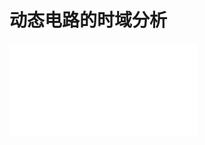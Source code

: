 # 动态电路的时域分析

<object data="transition.pdf" type="application/pdf" width="100%" height="800">
    <embed src="transition.pdf" type="application/pdf" />
</object>
